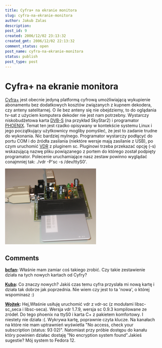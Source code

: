 ```yaml
---
title: Cyfra+ na ekranie monitora
slug: cyfra-na-ekranie-monitora
author: Jakub Zalas
description: 
post_id: 9
created: 2006/12/02 23:13:32
created_gmt: 2006/12/02 22:13:32
comment_status: open
post_name: cyfra-na-ekranie-monitora
status: publish
post_type: post
---
```


<!--Cyfra+ jest obecnie jedyną platformą cyfrową umożliwiającą wykupienie abonamentu bez dodatkowych kosztów związanych z kupnem dekodera, czy anteny satelitarnej. O ile bez anteny się nie obejdziemy, to do oglądania tv-sat z użyciem komputera dekoder nie jest nam potrzebny. Wystarczy niskobudżetowa karta DVB-S (na przykład SkyStar2) i programator PHOENIX.-->

# Cyfra+ na ekranie monitora

[Cyfra+](http://www.cyfraplus.pl/) jest obecnie jedyną platformą cyfrową umożliwiającą wykupienie abonamentu bez dodatkowych kosztów związanych z kupnem dekodera, czy anteny satelitarnej. O ile bez anteny się nie obejdziemy, to do oglądania tv-sat z użyciem komputera dekoder nie jest nam potrzebny. Wystarczy niskobudżetowa karta [DVB-S](http://pl.wikipedia.org/wiki/Karta_dvb-s) (na przykład SkyStar2) i programator [PHOENIX](http://allegro.pl/search.php?string=phoenix&category=18). Temat ten jest rzadko opisywany w kontekście systemu Linux i jego początkujący użytkownicy mogliby pomyśleć, że jest to zadanie trudne do wykonania. Nic bardziej mylnego. Programator wystarczy podłącyć do portu COM i do źródła zasilania (niektóre wersje mają zasilanie z USB), po czym uruchomić [VDR](http://www.cadsoft.de/vdr/) z pluginem sc. Pluginowi trzeba przekazać opcję (-s) wskazującą nazwę pliku powiązanego z portem do którego został podpięty programator. Polecenie uruchamiające nasz zestaw powinno wyglądać conajmniej tak: ./vdr -P'sc -s /dev/ttyS0'. 

![Phoenix](/uploads/wp/2009/04/phoenix-300x249.png)

## Comments

**[bcfan](#2971 "2009-06-25 12:21:51"):** Właśnie mam zamiar coś takiego zrobić. Czy takie zestawienie działa na tych nowych kartach od Cyfry?

**[Kuba](#2974 "2009-06-30 10:16:07"):** Co znaczy nowych? Jakiś czas temu cyfra przyslała mi nową kartę i działa tak dobrze jak poprzednia. Nie wiem czy jest to ta 'nowa', o której wspominasz :)

**[Wojtek](#2986 "2010-03-05 11:05:17"):** Hej,Właśnie usiłuję uruchomić vdr z vdr-sc (z modułami libsc-sc_seca i libsc-seca). Wersja vdr 1.7.9, wersja sc 0.9.3 kompilowane ze zródeł. Do tego phoenix na ttyS0 i karta C+ z pakietem komfortowy. I niestety nie działa :(. Wykrywa kartę, poprawnie czyta klucze. Na kanałach na które nie mam uptrawnień wyświetla "No access, check your subscription (status: 93 02)". Natomiast przy próbie dostępu do kanału który powinien działac dostaję "No encryption system found".Jakieś sugestie? Mój system to Fedora 12.

